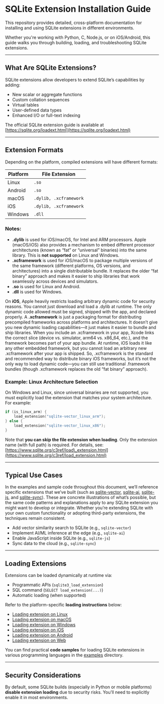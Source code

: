 # SQLite Extension Installation Guide

This repository provides detailed, cross-platform documentation for installing and using SQLite extensions in different environments.

Whether you're working with Python, C, Node.js, or on iOS/Android, this guide walks you through building, loading, and troubleshooting SQLite extensions.

---

## What Are SQLite Extensions?

SQLite extensions allow developers to extend SQLite’s capabilities by adding:

* New scalar or aggregate functions
* Custom collation sequences
* Virtual tables
* User-defined data types
* Enhanced I/O or full-text indexing

The official SQLite extension guide is available at [https://sqlite.org/loadext.html](https://sqlite.org/loadext.html)

---

## Extension Formats

Depending on the platform, compiled extensions will have different formats:

| Platform | File Extension         |
| -------- | -----------------------|
| Linux    | `.so`                  |
| Android  | `.so`                  |
| macOS    | `.dylib, .xcframework` |
| iOS      | `.dylib, .xcframework` |
| Windows  | `.dll`                 |

### Notes:

* **.dylib** is used for iOS/macOS, for Intel and ARM processors. Apple (macOS/iOS) also provides a mechanism to embed different processor architectures (known as “fat” or “universal” binaries) into the same library. This is **not supported** on Linux and Windows.
* **.xcframework** is used for iOS/macOS to package multiple versions of the same framework (different platforms, OS versions, and architectures) into a single distributable bundle. It replaces the older “fat binary” approach and makes it easier to ship libraries that work seamlessly across devices and simulators.
* **.so** is used for Linux and Android.
* **.dll** is used for Windows.

On **iOS**, Apple heavily restricts loading arbitrary dynamic code for security reasons. You cannot just download and load a .dylib at runtime. The only dynamic code allowed must be signed, shipped with the app, and declared properly.
A **.xcframework** is just a packaging format for distributing precompiled frameworks across platforms and architectures. It doesn’t give you new dynamic loading capabilities—it just makes it easier to bundle and ship libraries. When you include an .xcframework in your app, Xcode links the correct slice (device vs. simulator, arm64 vs. x86_64, etc.), and the framework becomes part of your app bundle. At runtime, iOS loads it like any other embedded framework, but you cannot load an arbitrary new .xcframework after your app is shipped.
So, .xcframework is the standard and recommended way to distribute binary iOS frameworks, but it’s not the only way to load dynamic code—you can still use traditional .framework bundles (though .xcframework replaces the old “fat binary” approach).

### Example: Linux Architecture Selection

On Windows and Linux, since universal binaries are not supported, you must explicitly load the extension that matches your system architecture. For example:

```c
if (is_linux_arm) {
    load_extension("sqlite-vector_linux_arm");
} else {
    load_extension("sqlite-vector_linux_x86");
}
```

Note that **you can skip the file extension when loading**. Only the extension name (with full path) is required.
For details, see: [https://www.sqlite.org/c3ref/load\_extension.html](https://www.sqlite.org/c3ref/load_extension.html)

---

## Typical Use Cases

In the examples and sample code throughout this document, we’ll reference specific extensions that we’ve built (such as [sqlite-vector](https://github.com/sqliteai/sqlite-vector), [sqlite-ai](https://github.com/sqliteai/sqlite-ai), [sqlite-js](https://github.com/sqliteai/sqlite-js), and [sqlite-sync](https://github.com/sqliteai/sqlite-sync)). These are concrete illustrations of what’s possible, but the same code patterns and explanations apply to any SQLite extension you might want to develop or integrate. Whether you’re extending SQLite with your own custom functionality or adopting third-party extensions, the techniques remain consistent.
* Add vector similarity search to SQLite (e.g., `sqlite-vector`)
* Implement AI/ML inference at the edge (e.g., `sqlite-ai`)
* Enable JavaScript inside SQLite (e.g., `sqlite-js`)
* Sync data to the cloud (e.g., `sqlite-sync`)

---

## Loading Extensions

Extensions can be loaded dynamically at runtime via:

* Programmatic APIs (`sqlite3_load_extension`)
* SQL command (`SELECT load_extension(...)`)
* Automatic loading (when supported)

Refer to the platform-specific **loading instructions** below:

* [Loading extension on Linux](platforms/linux.md)
* [Loading extension on macOS](platforms/macos.md)
* [Loading extension on Windows](platforms/windows.md)
* [Loading extension on iOS](platforms/ios.md)
* [Loading extension on Android](platforms/android.md)
* [Loading extension on Web](platforms/wasm.md)

You can find practical **code samples** for loading SQLite extensions in various programming languages in the [examples](examples) directory.

---

## Security Considerations

By default, some SQLite builds (especially in Python or mobile platforms) **disable extension loading** due to security risks. You'll need to explicitly enable it in most environments.
